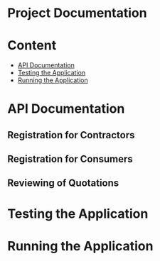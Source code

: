 # Project Documentation
# Content
- [API Documentation](#api-documentation)
- [Testing the Application](#testing-the-application)
- [Running the Application](#running-the-application)
# API Documentation

## Registration for Contractors

## Registration for Consumers

## Reviewing of Quotations

# Testing the Application


# Running the Application